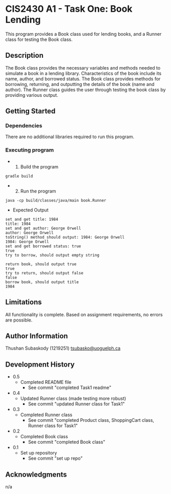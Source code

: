 # CIS2430 A1 - Task One: Book Lending

This program provides a Book class used for lending books, and a Runner class for testing the Book class.

## Description

The Book class provides the necessary variables and methods needed to simulate a book in a lending
library. Characteristics of the book include its name, author, and borrowed status. The Book class
provides methods for borrowing, returning, and outputting the details of the book (name and author).
The Runner class guides the user through testing the book class by providing various output.

## Getting Started

### Dependencies

There are no additional libraries required to run this program.

### Executing program

* 1. Build the program
```
gradle build
```
* 2. Run the program
```
java -cp build/classes/java/main book.Runner
```
* Expected Output
```
set and get title: 1984
title: 1984
set and get author: George Orwell
author: George Orwell
toString() method should output: 1984: George Orwell
1984: George Orwell
set and get borrowed status: true
true
try to borrow, should output empty string

return book, should output true
true
try to return, should output false
false
borrow book, should output title
1984
```

## Limitations

All functionality is complete. Based on assignment requirements, no errors are possible.

## Author Information

Thushan Subaskody (1219251)
tsubasko@uoguelph.ca

## Development History

* 0.5
    * Completed README file
        * See commit "completed Task1 readme"
* 0.4
    * Updated Runner class (made testing more robust)
        * See commit "updated Runner class for Task1"
* 0.3
    * Completed Runner class
        * See commit "completed Product class, ShoppingCart class, Runner class for Task1"
* 0.2
    * Completed Book class
        * See commit "completed Book class"
* 0.1
    * Set up repository
        * See commit "set up repo"

## Acknowledgments

n/a


